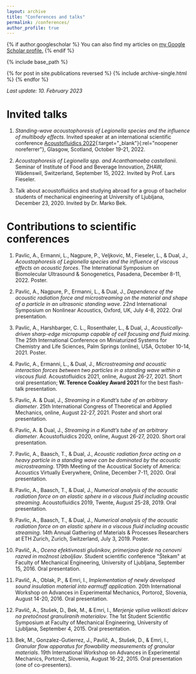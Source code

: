 ```yaml
---
layout: archive
title: "Conferences and talks"
permalink: /conferences/
author_profile: true
---
```


{% if author.googlescholar %}
  You can also find my articles on <u><a href="{{author.googlescholar}}">my Google Scholar profile</a>.</u>
{% endif %}

{% include base_path %}

{% for post in site.publications reversed %}
  {% include archive-single.html %}
{% endfor %}

*Last update: 10. February 2023*

Invited talks
====

1. *Standing-wave acoustophoresis of Legionella species and the influence of multibody effects*. Invited speaker at an international scientific conference [Acoustofluidics 2022](https://www.acoustofluidics.net){:target="_blank"}{:rel="noopener noreferrer"}, Glasgow, Scotland, October 19-21, 2022.

1. *Acoustophoresis of Legionella spp. and Acanthamoeba castellanii*. Seminar of Institute of Food and Beverage Innovation, ZHAW, Wädenswil, Switzerland, September 15, 2022. Invited by Prof. Lars Fieseler.

1. Talk about acoustofluidics and studying abroad for a group of bachelor students of mechanical engineering at University of Ljubljana, December 23, 2020. Invited by Dr. Marko Bek.


Contributions to scientific conferences
====

1. Pavlic, A., Ermanni, L., Nagpure, P., Veljkovic, M., Fieseler, L., & Dual, J., *Acoustophoresis of Legionella species and the influence of viscous effects on acoustic forces*. The International Symposium on Biomolecular Ultrasound & Sonogenetics, Pasadena, December 8-11, 2022. Poster.

1. Pavlic, A., Nagpure, P., Ermanni, L., & Dual, J., *Dependence of the acoustic radiation force and microstreaming on the material and shape of a particle in an ultrasonic standing wave*. 22nd International Symposium on Nonlinear Acoustics, Oxford, UK, July 4-8, 2022. Oral presentation.

1. Pavlic, A., Harshbarger, C. L., Rosenthaler, L., & Dual, J., *Acoustically-driven sharp-edge micropump capable of cell focusing and fluid mixing*. The 25th International Conference on Miniaturized Systems for Chemistry and Life Sciences, Palm Springs (online), USA, October 10-14, 2021. Poster.

1. Pavlic, A., Ermanni, L., & Dual, J., *Microstreaming and acoustic interaction forces between two particles in a standing wave within a viscous fluid*. Acoustofluidics 2021, online, August 26-27, 2021. Short oral presentation; **W. Terence Coakley Award 2021** for the best flash-talk presentation.

1. Pavlic, A. & Dual, J., *Streaming in a Kundt’s tube of an arbitrary diameter*. 25th International Congress of Theoretical and Applied Mechanics, online, August 22-27, 2021. Poster and short oral presentation.

1. Pavlic, A. & Dual, J., *Streaming in a Kundt’s tube of an arbitrary diameter*. Acoustofluidics 2020, online, August 26-27, 2020. Short oral presentation.

1. Pavlic, A., Baasch, T., & Dual, J., *Acoustic radiation force acting on a heavy particle in a standing wave can be dominated by the acoustic microstreaming*. 179th Meeting of the Acoustical Society of America: Acoustics Virtually Everywhere, Online, December 7-11, 2020. Oral presentation.

1. Pavlic, A., Baasch, T., & Dual, J., *Numerical analysis of the acoustic radiation force on an elastic sphere in a viscous fluid including acoustic streaming*. Acoustofluidics 2019, Twente, August 25-28, 2019. Oral presentation.

1. Pavlic, A., Baasch, T., & Dual, J., *Numerical analysis of the acoustic radiation force on an elastic sphere in a viscous fluid including acoustic streaming*. 14th Annual Gathering of Materials & Processes Researchers at ETH Zurich, Zurich, Switzerland, July 3, 2019. Poster.

1. Pavlič, A., *Ocena efektivnosti glušnikov, primerjava glede na cenovni razred in možnost izboljšav*. Student scientific conference "Štekam" at Faculty of Mechanical Engineering, University of Ljubljana, September 15, 2016. Oral presentation.

1. Pavlič, A., Oblak, P., & Emri, I., *Implementation of newly developed sound insulation material into earmuff application*. 20th International Workshop on Advances in Experimental Mechanics, Portorož, Slovenia, August 14-20, 2016. Oral presentation.

1. Pavlič, A., Stušek, D., Bek, M., & Emri, I., *Merjenje vpliva velikosti delcev na pretočnost granuliranih materialov*. The 1st Student Scientific Symposium at Faculty of Mechanical Engineering, University of Ljubljana, September 4, 2015. Oral presentation.

1. Bek, M., Gonzalez-Gutierrez, J., Pavlič, A., Stušek, D., & Emri, I., *Granular flow apparatus for flowability measurements of granular materials*. 19th International Workshop on Advances in Experimental Mechanics, Portorož, Slovenia, August 16-22, 2015. Oral presentation (one of co-presenters).